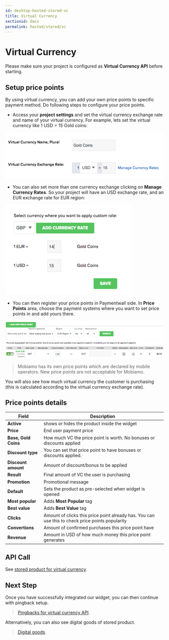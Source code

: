 ```yaml
---
id: desktop-hosted-stored-vc
title: Virtual Currency
sectionid: docs
permalink: hosted/stored/vc
---
```


# Virtual Currency

Please make sure your project is configured as **Virtual Currency API** before starting.

## Setup price points

By using virtual currency, you can add your own price points to specific payment method. Do following steps to configure your price points.

* Access your **project settings** and set the virtual currency exchange rate and name of your virtual currency. For example, lets set the virtual currency like 1 USD = 15 Gold coins:

<div class="docs-img">
    <img src="/textures/pic/hosted/pw_project_vc_exchange_rate.png">
</div>

* You can also set more than one currency exchange clicking on **Manage Currency Rates**. So your project will have an USD exchange rate, and an EUR exchange rate for EUR region:

<div class="docs-img">
    <img src="/textures/pic/hosted/pw_project_vc_custom_xe.png" style="height: ">
</div>

* You can then register your price points in Paymentwall side. In **Price Points** area, choose the payment systems where you want to set price points in and add yours there. 

<div class="docs-img">
    <img src="/textures/pic/hosted/pw_project_pricepoint_screen.png">
</div>

> Mobiamo has its own price points which are declared by mobile operators. New price points are not acceptable for Mobiamo.

You will also see how much virtual currency the customer is purchasing (this is calculated according to the virtual currency exchange rate).

## Price points details

| Field | Description |
|---|---|
|**Active**| shows or hides the product inside the widget |
|**Price**| End user payment price|
|**Base, Gold Coins**| How much VC the price point is worth. No bonuses or discounts applied |
|**Discount type**| You can set that price point to have bonuses or discounts applied. |
|**Discount amount**| Amount of discount/bonus to be applied |
|**Result**| Final amount of VC the user is purchasing |
|**Promotion**| Promotional message |
|**Default**| Sets the product as pre-selected when widget is opened |
|**Most popular**| Adds **Most Popular** tag |
|**Best value**| Adds **Best Value** tag |
|**Clicks**| Amount of clicks this price point already has. You can use this to check price points popularity |
|**Convertions**| Amount of confirmed purchases this price point have |
|**Revenue**| Amount in USD of how much money this price point generates |
 
## API Call

See [stored product for virtual currency](/API-Reference#section-hosted-stored-vc).

## Next Step

Once you have successfully integrated our widget, you can then continue with pingback setup.

> [Pingbacks for virtual currency API](/default-pingback-dg).

Alternatively, you can also see digital goods of stored product.

> [Digital goods](/hosted/stored/dg).